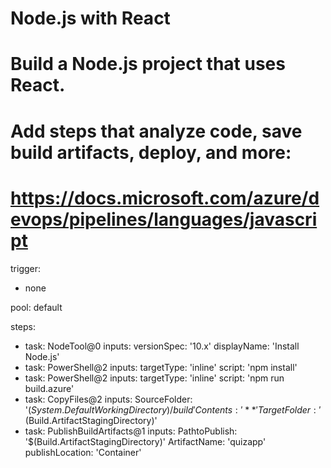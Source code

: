 # Node.js with React
# Build a Node.js project that uses React.
# Add steps that analyze code, save build artifacts, deploy, and more:
# https://docs.microsoft.com/azure/devops/pipelines/languages/javascript
trigger:
- none 

pool:
  default

steps:
- task: NodeTool@0
  inputs:
    versionSpec: '10.x'
  displayName: 'Install Node.js'
- task: PowerShell@2
  inputs:
    targetType: 'inline'
    script: 'npm install'
- task: PowerShell@2
  inputs:
    targetType: 'inline'
    script: 'npm run build.azure'
- task: CopyFiles@2
  inputs:
    SourceFolder: '$(System.DefaultWorkingDirectory)/build'
    Contents: '**'
    TargetFolder: '$(Build.ArtifactStagingDirectory)'
- task: PublishBuildArtifacts@1
  inputs:
    PathtoPublish: '$(Build.ArtifactStagingDirectory)'
    ArtifactName: 'quizapp'
    publishLocation: 'Container'